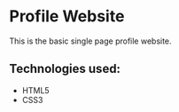 # Profile Website
This is the basic single page profile website.

## Technologies used:
* HTML5
* CSS3
